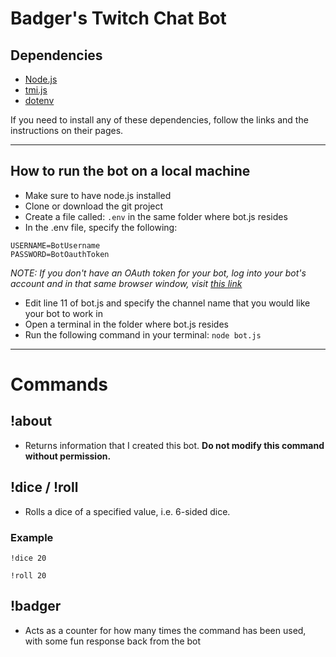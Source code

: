 # Badger's Twitch Chat Bot

## Dependencies

- [Node.js](https://nodejs.org/en/)
- [tmi.js](https://tmijs.com/)
- [dotenv](https://www.npmjs.com/package/dotenv)

If you need to install any of these dependencies, follow the links and the instructions on their pages.

---

## How to run the bot on a local machine

- Make sure to have node.js installed
- Clone or download the git project
- Create a file called: `.env` in the same folder where bot.js resides
- In the .env file, specify the following:

```
USERNAME=BotUsername
PASSWORD=BotOauthToken
```

_NOTE: If you don't have an OAuth token for your bot, log into your bot's account and in that same browser window, visit [this link](https://twitchapps.com/tmi/)_

- Edit line 11 of bot.js and specify the channel name that you would like your bot to work in
- Open a terminal in the folder where bot.js resides
- Run the following command in your terminal: `node bot.js`

---

# Commands

## !about

- Returns information that I created this bot. **Do not modify this command without permission.**

## !dice / !roll

- Rolls a dice of a specified value, i.e. 6-sided dice.

### Example

```
!dice 20

!roll 20
```

## !badger

- Acts as a counter for how many times the command has been used, with some fun response back from the bot
